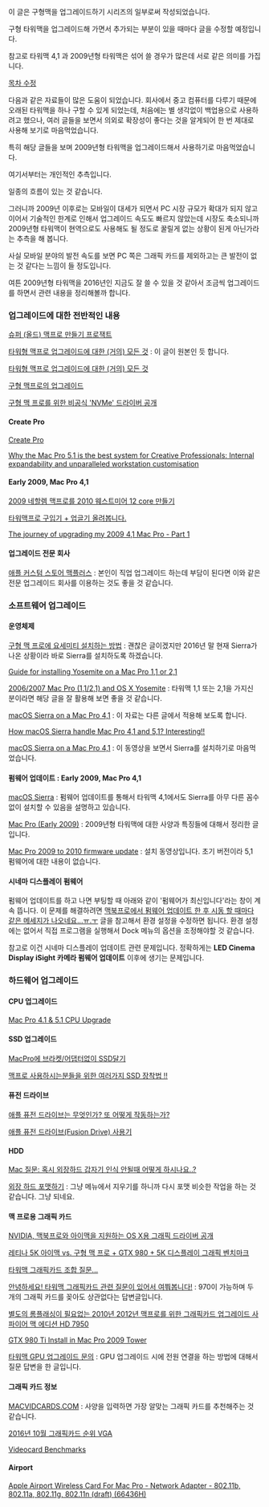 이 글은 구형맥을 업그레이드하기 시리즈의 일부로써 작성되었습니다. 

구형 타워맥을 업그레이드해 가면서 추가되는 부분이 있을 때마다 글을 수정할 예정입니다. 

참고로 타워맥 4,1 과 2009년형 타워맥은 섞어 쓸 경우가 많은데 서로 같은 의미를 가집니다. 

[목차 수정]()

다음과 같은 자료들이 많은 도움이 되었습니다. 회사에서 중고 컴퓨터를 다루기 때문에 오래된 타워맥을 하나 구할 수 있게 되었는데, 처음에는 별 생각없이 백업용으로 사용하려고 했으나, 여러 글들을 보면서 의외로 확장성이 좋다는 것을 알게되어 한 번 제대로 사용해 보기로 마음먹었습니다. 

특히 해당 글들을 보며 2009년형 타워맥을 업그레이드해서 사용하기로 마음먹었습니다. 

여기서부터는 개인적인 추측입니다. 

일종의 흐름이 있는 것 같습니다. 

그러니까 2009년 이후로는 모바일이 대세가 되면서 PC 시장 규모가 확대가 되지 않고 이어서 기술적인 한계로 인해서 업그레이드 속도도 빠르지 않았는데 시장도 축소되니까 2009년형 타워맥이 현역으로도 사용해도 될 정도로 꿀릴게 없는 상황이 된게 아닌가라는 추측을 해 봅니다.

사실 모바일 분야의 발전 속도를 보면 PC 쪽은 그래픽 카드를 제외하고는 큰 발전이 없는 것 같다는 느낌이 들 정도입니다. 

여튼 2009년형 타워맥을 2016년인 지금도 잘 쓸 수 있을 것 같아서 조금씩 업그레이드를 하면서 관련 내용을 정리해볼까 합니다.    

### 업그레이드에 대한 전반적인 내용

[슈퍼 (올드) 맥프로 만들기 프로잭트](http://est0que.tistory.com/2496)

[타워형 맥프로 업그레이드에 대한 (거의) 모든 것](http://quanj.tistory.com/111) : 이 글이 원본인 듯 합니다.

[타워형 맥프로 업그레이드에 대한 (거의) 모든 것](http://www.clien.net/cs2/bbs/board.php?bo_table=lecture&wr_id=254718)

[구형 맥프로의 업그레이드](http://hopeit.tistory.com/1)

[구형 맥 프로를 위한 비공식 'NVMe' 드라이버 공개](http://macnews.tistory.com/4034)

#### Create Pro

[Create Pro](http://create.pro/blog/)

[Why the Mac Pro 5,1 is the best system for Creative Professionals: Internal expandability and unparalleled workstation customisation](http://create.pro/blog/mac-pro-51-best-system-creative-professionals-internal-expandability-unparalleled-customisation-king/)

#### Early 2009, Mac Pro 4,1 

[2009 네할렘 맥프로를 2010 웨스트미어 12 core 만들기](http://quanj.tistory.com/99)

[타워맥프로 구입기 + 업글기 올려봅니다.](http://www.clien.net/cs2/bbs/board.php?bo_table=use&wr_id=731246)

[The journey of upgrading my 2009 4,1 Mac Pro - Part 1](https://www.youtube.com/watch?v=k_iTk65njmI)

#### 업그레이드 전문 회사

[애플 커스텀 스토어 맥플러스](http://blog.naver.com/PostView.nhn?blogId=hollowin2day&logNo=220724979585) : 본인이 직업 업그레이드 하는데 부담이 된다면 이와 같은 전문 업그레이드 회사를 이용하는 것도 좋을 것 같습니다. 

### 소프트웨어 업그레이드

#### 운영체제

[구형 맥 프로에 요세미티 설치하는 방법](http://blog.naver.com/PostView.nhn?blogId=jfe&logNo=220114026867&redirect=Dlog&widgetTypeCall=true) : 괜찮은 글이겠지만 2016년 말 현재 Sierra가 나온 상황이라 바로 Sierra를 설치하도록 하겠습니다. 

[Guide for installing Yosemite on a Mac Pro 1,1 or 2,1](https://www.icloud.com/pages/000MYCYnKrh0JRg1EPDrG6wiQ#Yosemite_on_a_Mac_Pro_1%2C1_or_2%2C1_-_Boot.efi_Method)

[2006/2007 Mac Pro (1,1/2,1) and OS X Yosemite](http://forums.macrumors.com/threads/2006-2007-mac-pro-1-1-2-1-and-os-x-yosemite.1740775/) : 타워맥 1,1 또는 2,1을 가지신 분이라면 해당 글을 잘 활용해 보면 좋을 것 같습니다. 

[macOS Sierra on a Mac Pro 4,1](https://www.youtube.com/watch?v=Ozq9FAqZjDc) : 이 자료는 다른 글에서 적용해 보도록 합니다.  

[How macOS Sierra handle Mac Pro 4,1 and 5,1? Interesting!!](http://forums.macrumors.com/threads/how-macos-sierra-handle-mac-pro-4-1-and-5-1-interesting.1977139/)

[macOS Sierra on a Mac Pro 4,1](https://www.youtube.com/watch?v=Ozq9FAqZjDc&t=102s) : 이 동영상을 보면서 Sierra를 설치하기로 마음먹었습니다. 

#### 펌웨어 업데이트 : Early 2009, Mac Pro 4,1

[macOS Sierra](http://lowendmac.com/2016/macos-sierra/) : 펌웨어 업데이트를 통해서 타워맥 4,1에서도 Sierra를 아무 다른 꼼수 없이 설치할 수 있음을 설명하고 있습니다. 

[Mac Pro (Early 2009)](http://lowendmac.com/2009/mac-pro-early-2009/) : 2009년형 타워맥에 대한 사양과 특징들에 대해서 정리한 글입니다. 

[Mac Pro 2009 to 2010 firmware update](https://www.youtube.com/watch?v=YU8p86qHnek) : 설치 동영상입니다. 초기 버전이라 5,1 펌웨어에 대한 내용이 없습니다. 

#### 시네마 디스플레이 펌웨어 

펌웨어 업데이트를 하고 나면 부팅할 때 아래와 같이 '펌웨어가 최신입니다'라는 창이 계속 뜹니다. 이 문제를 해결하려면 [맥북프로에서 펌웨어 업데이트 한 후 시동 할 때마다 같은 메세지가 나오네요...ㅠ.ㅜ](http://kmug.co.kr/board/zboard.php?id=hardware&no=14162) 글을 참고해서 환경 설정을 수정하면 됩니다. 환경 설정에는 없어서 직접 프로그램을 실행해서 Dock 메뉴의 옵션을 조정해야할 것 같습니다. 

참고로 이건 시네마 디스플레이 업데이트 관련 문제입니다. 정확하게는 **LED Cinema Display iSight 카메라 펌웨어 업데이트** 이후에 생기는 문제입니다.

### 하드웨어 업그레이드

#### CPU 업그레이드

[Mac Pro 4.1 & 5.1 CPU Upgrade](https://www.youtube.com/watch?v=3cP-dGwoX90)

#### SSD 업그레이드

[MacPro에 브라켓/어댑터없이 SSD달기](http://nagarry.tistory.com/category)

[맥프로 사용하시는분들을 위한 여러가지 SSD 장착법 !!](http://kmug.co.kr/board/zboard.php?id=guide&no=2358)

#### 퓨전 드라이브

[애플 퓨전 드라이브는 무엇인가? 또 어떻게 작동하는가?](http://macnews.tistory.com/438)

[애플 퓨전 드라이브(Fusion Drive) 사용기](http://macnews.tistory.com/556)

#### HDD

[Mac 질문: 혹시 외장하드 갑자기 인식 안될때 어떻게 하시나요..?](http://www.cuonet.com/new/bbs/board.php?bo_table=mac&wr_id=15103&page=61)

[외장 하드 포맷하기](https://discussionskorea.apple.com/docs/DOC-1037) : 그냥 메뉴에서 지우기를 하니까 다시 포맷 비슷한 작업을 하는 것 같습니다. 그냥 되네요.

#### 맥 프로용 그래픽 카드

[NVIDIA, 맥북프로와 아이맥을 지원하는 OS X용 그래픽 드라이버 공개](http://macnews.tistory.com/3532)

[레티나 5K 아이맥 vs. 구형 맥 프로 + GTX 980 + 5K 디스플레이 그래픽 벤치마크](http://macnews.tistory.com/3113)

[타워맥 그래픽카드 조합 질문...](http://www.clien.net/cs2/bbs/board.php?bo_table=cm_mac&wr_id=1075151&page=0&page=0)

[안녕하세요! 타워맥 그래픽카드 관련 질문이 있어서 여쭤봅니다!](http://m.clien.net/cs3/board?bo_style=view&bo_table=cm_mac&wr_id=1061611) : 970이 가능하며 두 개의 그래픽 카드를 꽂아도 상관없다는 답변글입니다.

[별도의 롬플래싱이 필요없는 2010년 2012년 맥프로를 위한 그래픽카드 업그레이드 사파이어 맥 에디션 HD 7950](http://m.blog.naver.com/ableton/220770716577)

[GTX 980 Ti Install in Mac Pro 2009 Tower](https://www.youtube.com/watch?v=D7FoB-bSNV0)

[타워맥 GPU 업그레이드 문의](http://www.clien.net/cs2/bbs/board.php?bo_table=cm_mac&wr_id=1076913&sca=%5B질문있어요%5D&sfl=wr_subject&stx=타워맥) : GPU 업그레이드 시에 전원 연결을 하는 방법에 대해서 질문 답변을 한 글입니다. 

#### 그래픽 카드 정보 

[MACVIDCARDS.COM](http://www.macvidcards.com/i-want-the-best-graphics-card-for-my-mac-pro-where-do-i-start.html) : 사양을 입력하면 가장 알맞는 그래픽 카드를 추천해주는 것 같습니다.

[2016년 10월 그래픽카드 순위 VGA](http://endlessness.tistory.com/490)

[Videocard Benchmarks](http://www.videocardbenchmark.net/high_end_gpus.html)

#### Airport

[Apple Airport Wireless Card For Mac Pro - Network Adapter - 802.11b, 802.11a, 802.11g, 802.11n (draft) (66436H)](https://www.amazon.com/Apple-Airport-Wireless-Card-Mac/dp/B0012YYITW)
